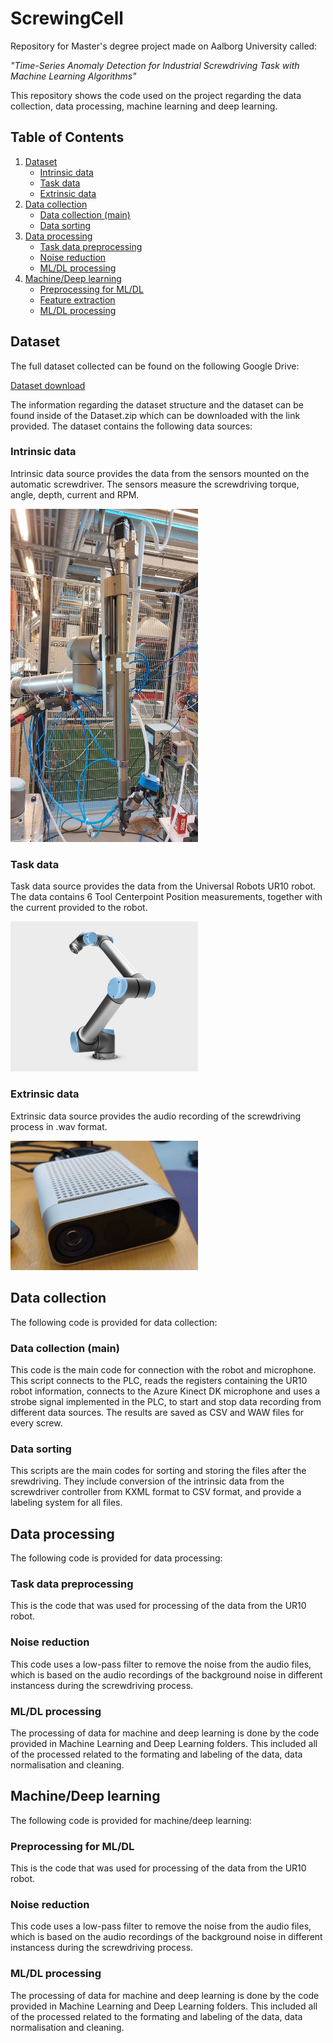 # ScrewingCell

Repository for Master's degree project made on Aalborg University called:

*"Time-Series Anomaly Detection for
Industrial Screwdriving Task with Machine
Learning Algorithms"*

This repository shows the code used on the project regarding the data collection, data processing, machine learning and deep learning.

## Table of Contents
1. [Dataset](#dataset)
   - [Intrinsic data](#intrinsic-data)
   - [Task data](#task-data)
   - [Extrinsic data](#extrinsic-data)
2. [Data collection](#data-collection)
   - [Data collection (main)](#data-collection-main)
   - [Data sorting](#data-sorting)
3. [Data processing](#data-processing)
   - [Task data preprocessing](#task-data-preprocessing)
   - [Noise reduction](#noise-reduction)
   - [ML/DL processing](#ML/DL-processing)
4. [Machine/Deep learning](#Machine/Deep-learning)
   - [Preprocessing for ML/DL](#preprocessing)
   - [Feature extraction](#Feature-extraction)
   - [ML/DL processing](#ML/DL-processing)

## <a id="dataset"></a>Dataset
The full dataset collected can be found on the following Google Drive:

[Dataset download](https://drive.google.com/file/d/1yo6eICPlD_ZEKKhkYUrDPdh4wYatlIMv/view?usp=drive_link)

The information regarding the dataset structure and the dataset can be found inside of the Dataset.zip which can be downloaded with the link provided. The dataset contains the following data sources:

### <a id="intrinsic-data"></a>Intrinsic data
Intrinsic data source provides the data from the sensors mounted on the automatic screwdriver. The sensors measure the screwdriving torque, angle, depth, current and RPM.

<img src="./Images/Automatic_Screwdriver.jpg" width="300">

### <a id="task-data"></a>Task data
Task data source provides the data from the Universal Robots UR10 robot. The data contains 6 Tool Centerpoint Position measurements, together with the current provided to the robot.

<img src="./Images/UR10.jpg" width="300">

### <a id="extrinsic-data"></a>Extrinsic data
Extrinsic data source provides the audio recording of the screwdriving process in .wav format.

<img src="./Images/Azure_Kinect_DK.jpg" width="300">

## <a id="data-collection"></a>Data collection
The following code is provided for data collection:

### <a id="data-collection-main"></a>Data collection (main)
This code is the main code for connection with the robot and microphone. This script connects to the PLC, reads the registers containing the UR10 robot information, connects to the Azure Kinect DK microphone and uses a strobe signal implemented in the PLC, to start and stop data recording from different data sources. The results are saved as CSV and WAW files for every screw.

### <a id="data-sorting"></a>Data sorting

This scripts are the main codes for sorting and storing the files after the srewdriving. They include conversion of the intrinsic data from the screwdriver controller from KXML format to CSV format, and provide a labeling system for all files.

## <a id="data-processing"></a>Data processing
The following code is provided for data processing:

### <a id="task-data-preprocessing"></a>Task data preprocessing
This is the code that was used for processing of the data from the UR10 robot.

### <a id="noise-reduction"></a>Noise reduction

This code uses a low-pass filter to remove the noise from the audio files, which is based on the audio recordings of the background noise in different instancess during the screwdriving process.

### <a id="ML/DL-processing"></a>ML/DL processing

The processing of data for machine and deep learning is done by the code provided in Machine Learning and Deep Learning folders. This included all of the processed related to the formating and labeling of the data, data normalisation and cleaning.

## <a id="Machine/Deep-learning"></a>Machine/Deep learning
The following code is provided for machine/deep learning:

### <a id="preprocessing"></a>Preprocessing for ML/DL
This is the code that was used for processing of the data from the UR10 robot.

### <a id="noise-reduction"></a>Noise reduction

This code uses a low-pass filter to remove the noise from the audio files, which is based on the audio recordings of the background noise in different instancess during the screwdriving process.

### <a id="ML/DL-processing"></a>ML/DL processing

The processing of data for machine and deep learning is done by the code provided in Machine Learning and Deep Learning folders. This included all of the processed related to the formating and labeling of the data, data normalisation and cleaning.

